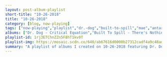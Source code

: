 ```yaml
---
layout: post-album-playlist
short-title: "10-26-2018"
title: "10-26-2018"
category: [blog, now-playing]
tags: ["now-playing","playlist","dr.-dog","built-to-spill","mae","antarctigo-vespucci","the-dodos","the-kinks","justin-courtney-pierre","flat-worms","cass-mccombs","ajj"]
albums: ["Dr. Dog - Critical Equation","Built To Spill - There's Nothing Wrong With Love","Mae - 3.0","Antarctigo Vespucci - Love in the Time of E-Mail","The Dodos - Certainty Waves","The Kinks - Village Green Overture (Preservation Version - Stereo)","Justin Courtney Pierre - In The Drink","Flat Worms - The Apparition / Melt the Arms","Cass McCombs - Dropping The Writ","AJJ - Only God Can Judge Me and More"]
playlist-id: 1rj3ETChnZZn5F8hT1kv0T
playlist-img: https://mosaic.scdn.co/640/ab67616d0000b27312cadf4a9c48ad082c7b3390ab67616d0000b2731318e0c6769b2193d2b00844ab67616d0000b273664766a49e375508042e20cdab67616d0000b273a4205f29c3bf3419e93635fe
summary: "A playlist of albums I created on 10-26-2018 featuring Dr. Dog, Built To Spill, Mae, Antarctigo Vespucci, The Dodos, The Kinks, Justin Courtney Pierre, Flat Worms, Cass McCombs, and AJJ"
---
```

